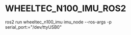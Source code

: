 # WHEELTEC_N100_IMU_ROS2

ros2 run wheeltec_n100_imu imu_node --ros-args -p serial_port:="/dev/ttyUSB0" 
